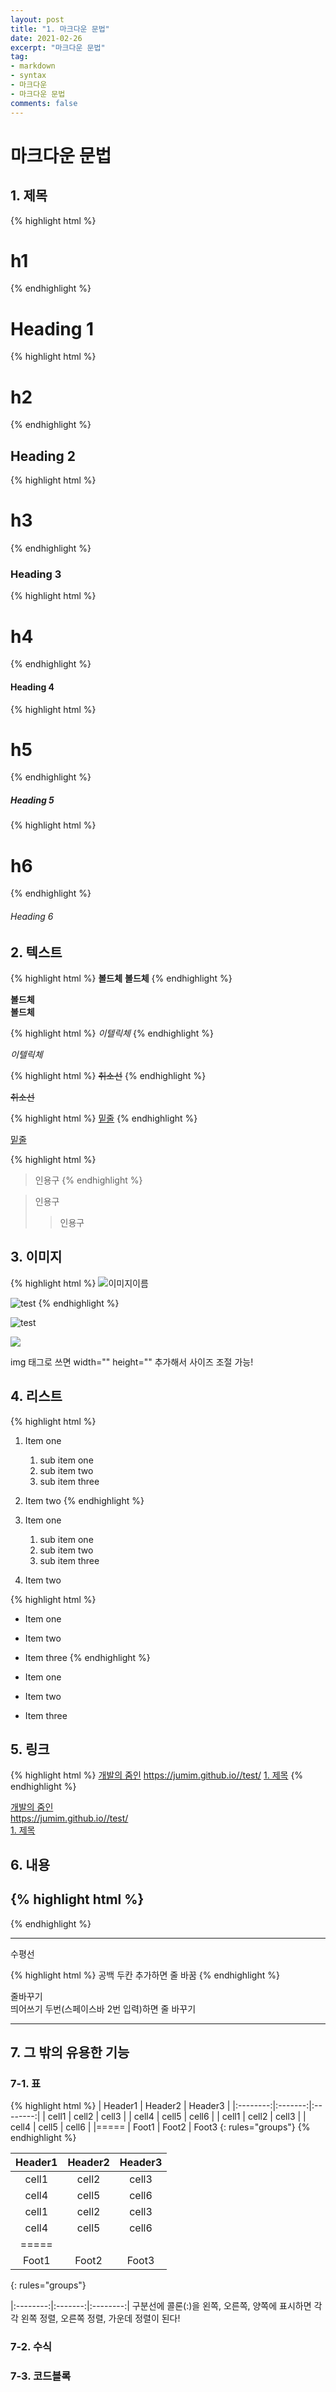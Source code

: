 ```yaml
---
layout: post
title: "1. 마크다운 문법"
date: 2021-02-26
excerpt: "마크다운 문법"
tag:
- markdown
- syntax
- 마크다운
- 마크다운 문법
comments: false
---
```


# 마크다운 문법

## 1. 제목

{% highlight html %}
# h1
{% endhighlight %}

# Heading 1

{% highlight html %}
# h2
{% endhighlight %}

## Heading 2

{% highlight html %}
# h3
{% endhighlight %}

### Heading 3

{% highlight html %}
# h4
{% endhighlight %}

#### Heading 4

{% highlight html %}
# h5
{% endhighlight %}

##### Heading 5

{% highlight html %}
# h6
{% endhighlight %}

###### Heading 6

## 2. 텍스트

{% highlight html %}
**볼드체**
__볼드체__
{% endhighlight %}

**볼드체**  
__볼드체__

{% highlight html %}
_이텔릭체_
{% endhighlight %}

_이텔릭체_

{% highlight html %}
~~취소선~~
{% endhighlight %}

~~취소선~~

{% highlight html %}
<u>밑줄</u>
{% endhighlight %}

<u>밑줄</u>

{% highlight html %}
> 인용구
{% endhighlight %}

> 인용구
>> 인용구

## 3. 이미지

{% highlight html %}
![이미지이름](https://Jumim.github.io/assets/img/test.jpg)

<img src="https://Jumim.github.io/assets/img/test.jpg" alt="test">
{% endhighlight %}

![test](https://Jumim.github.io/assets/img/test.jpg "test")

<img src="https://Jumim.github.io/assets/img/test.jpg">

img 태그로 쓰면 width="" height="" 추가해서 사이즈 조절 가능!

## 4. 리스트
{% highlight html %}
1. Item one
   1. sub item one
   2. sub item two
   3. sub item three
2. Item two
{% endhighlight %}

1. Item one
   1. sub item one
   2. sub item two
   3. sub item three
2. Item two

{% highlight html %}
* Item one
* Item two
* Item three
{% endhighlight %}

* Item one
* Item two
* Item three

## 5. 링크
{% highlight html %}
[개발의 줌인](https://jumim.github.io//test/)
<https://jumim.github.io//test/>
[1. 제목](#1제목)
{% endhighlight %}

[개발의 줌인](https://jumim.github.io//test/)  
<https://jumim.github.io//test/>  
[1. 제목](#1제목)  

## 6. 내용
{% highlight html %}
---
{% endhighlight %}

---

수평선

{% highlight html %}
공백 두칸 추가하면  줄 바꿈
{% endhighlight %}

줄바꾸기  
띄어쓰기 두번(스페이스바 2번 입력)하면 줄 바꾸기


---


## 7. 그 밖의 유용한 기능
### 7-1. 표
{% highlight html %}
| Header1 | Header2 | Header3 |
|:--------:|:-------:|:--------:|
| cell1   | cell2   | cell3   |
| cell4   | cell5   | cell6   |
| cell1   | cell2   | cell3   |
| cell4   | cell5   | cell6   |
|=====
| Foot1   | Foot2   | Foot3
{: rules="groups"}
{% endhighlight %}

| Header1 | Header2 | Header3 |
|:--------:|:-------:|:--------:|
| cell1   | cell2   | cell3   |
| cell4   | cell5   | cell6   |
| cell1   | cell2   | cell3   |
| cell4   | cell5   | cell6   |
|=====
| Foot1   | Foot2   | Foot3
{: rules="groups"}

|:--------:|:-------:|:--------:|
구분선에 콜론(:)을 왼쪽, 오른쪽, 양쪽에 표시하면 각각 왼쪽 정렬, 오른쪽 정렬, 가운데 정렬이 된다!

### 7-2. 수식


### 7-3. 코드블록
